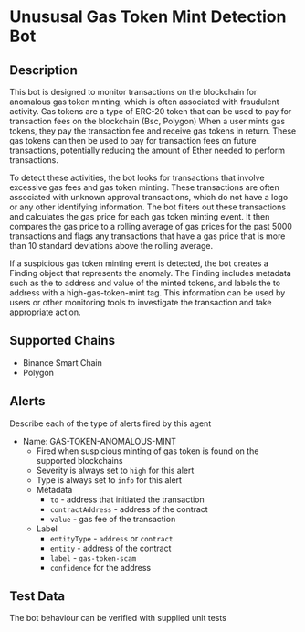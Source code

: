 # Unususal Gas Token Mint Detection Bot

## Description
This bot is designed to monitor transactions on the blockchain for anomalous gas token minting, which is often associated with fraudulent activity. Gas tokens are a type of ERC-20 token that can be used to pay for transaction fees on the blockchain (Bsc, Polygon) When a user mints gas tokens, they pay the transaction fee and receive gas tokens in return. These gas tokens can then be used to pay for transaction fees on future transactions, potentially reducing the amount of Ether needed to perform transactions.

To detect these activities, the bot looks for transactions that involve excessive gas fees and gas token minting. These transactions are often associated with unknown approval transactions, which do not have a logo or any other identifying information. The bot filters out these transactions and calculates the gas price for each gas token minting event. It then compares the gas price to a rolling average of gas prices for the past 5000 transactions and flags any transactions that have a gas price that is more than 10 standard deviations above the rolling average.

If a suspicious gas token minting event is detected, the bot creates a Finding object that represents the anomaly. The Finding includes metadata such as the to address and value of the minted tokens, and labels the to address with a high-gas-token-mint tag. This information can be used by users or other monitoring tools to investigate the transaction and take appropriate action.

## Supported Chains

- Binance Smart Chain
- Polygon


## Alerts

Describe each of the type of alerts fired by this agent 


- Name: GAS-TOKEN-ANOMALOUS-MINT 
  - Fired when suspicious minting of gas token is found on the supported blockchains
  - Severity is always set to `high` for this alert
  - Type is always set to `info`  for this alert
  - Metadata 
    - `to` - address that initiated the transaction
    - `contractAddress` - address of the contract
    - `value` - gas fee of the transaction
  - Label 
    - `entityType` - `address` or `contract`
    - `entity` - address of the contract
    - `label` - `gas-token-scam`
    - `confidence` for the address 

## Test Data

The bot behaviour can be verified with supplied unit tests